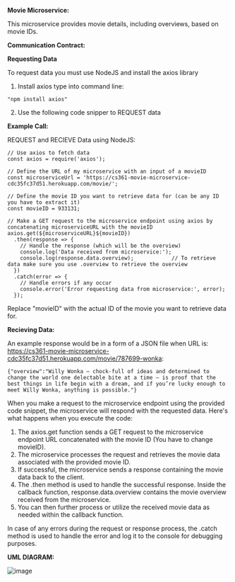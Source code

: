 **Movie Microservice:**

This microservice provides movie details, including overviews, based on movie IDs.

**Communication Contract:**

**Requesting Data**

To request data you must use NodeJS and install the axios library

1. Install axios type into command line:
```
"npm install axios"	
```
2. Use the following code snipper to REQUEST data

**Example Call:**

REQUEST and RECIEVE Data using NodeJS:
```
// Use axios to fetch data
const axios = require('axios');

// Define the URL of my microservice with an input of a movieID
const microserviceUrl = 'https://cs361-movie-microservice-cdc35fc37d51.herokuapp.com/movie/';

// Define the movie ID you want to retrieve data for (can be any ID you have to extract it)
const movieID = 933131;

// Make a GET request to the microservice endpoint using axios by concatenating microserviceURL with the movieID
axios.get(${microserviceURL}${movieID})
  .then(response => {
    // Handle the response (which will be the overview)
    console.log('Data received from microservice:');
    console.log(response.data.overview);  			// To retrieve data make sure you use .overview to retrieve the overview
  })
  .catch(error => {
    // Handle errors if any occur
    console.error('Error requesting data from microservice:', error);
  });
```

Replace "movieID" with the actual ID of the movie you want to retrieve data for.

**Recieving Data:**

An example response would be in a form of a JSON file when URL is: https://cs361-movie-microservice-cdc35fc37d51.herokuapp.com/movie/787699-wonka:

```
{"overview":"Willy Wonka – chock-full of ideas and determined to change the world one delectable bite at a time – is proof that the best things in life begin with a dream, and if you’re lucky enough to meet Willy Wonka, anything is possible."}
```
When you make a request to the microservice endpoint using the provided code snippet, the microservice will respond with the requested data. 
Here's what happens when you execute the code:

1. The axios.get function sends a GET request to the microservice endpoint URL concatenated with the movie ID (You have to change movieID).
2. The microservice processes the request and retrieves the movie data associated with the provided movie ID.
3. If successful, the microservice sends a response containing the movie data back to the client.
4. The .then method is used to handle the successful response. Inside the callback function, response.data.overview contains the movie overview received from the microservice.
5. You can then further process or utilize the received movie data as needed within the callback function.
   
In case of any errors during the request or response process, the .catch method is used to handle the error and log it to the console for debugging purposes.

**UML DIAGRAM:**

![image](https://github.com/ChiChan17/microservice-Tan-Movie/assets/114010974/1de4667c-ca07-488f-9582-63e198c21eba)






